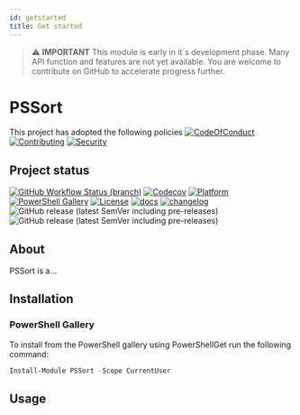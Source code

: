 ```yaml
---
id: getstarted
title: Get started
---
```


> :warning: **IMPORTANT**
> This module is early in it´s development phase. Many API function and features are not yet available. You are welcome to contribute on GitHub to accelerate progress further.

# PSSort

This project has adopted the following policies [![CodeOfConduct](https://img.shields.io/badge/Code%20Of%20Conduct-gray)](https://github.com/hanpq/PSSort/blob/main/.github/CODE_OF_CONDUCT.md) [![Contributing](https://img.shields.io/badge/Contributing-gray)](https://github.com/hanpq/PSSort/blob/main/.github/CONTRIBUTING.md) [![Security](https://img.shields.io/badge/Security-gray)](https://github.com/hanpq/PSSort/blob/main/.github/SECURITY.md)

## Project status
[![GitHub Workflow Status (branch)](https://img.shields.io/github/workflow/status/hanpq/PSSort/Build?label=build&logo=github)](https://github.com/hanpq/PSSort/actions/workflows/build.yml) [![Codecov](https://img.shields.io/codecov/c/github/hanpq/PSSort?logo=codecov&token=qJqWlwMAiD)](https://codecov.io/gh/hanpq/PSSort) [![Platform](https://img.shields.io/powershellgallery/p/PSSort?logo=ReasonStudios)](https://img.shields.io/powershellgallery/p/PSSort) [![PowerShell Gallery](https://img.shields.io/powershellgallery/dt/PSSort?label=downloads)](https://www.powershellgallery.com/packages/PSSort) [![License](https://img.shields.io/github/license/hanpq/PSSort)](https://github.com/hanpq/PSSort/blob/main/LICENSE) [![docs](https://img.shields.io/badge/docs-getps.dev-blueviolet)](https://getps.dev/modules/PSSort/usage_getstarted) [![changelog](https://img.shields.io/badge/changelog-getps.dev-blueviolet)](https://github.com/hanpq/PSSort/blob/main/CHANGELOG.md) ![GitHub release (latest SemVer including pre-releases)](https://img.shields.io/github/v/release/hanpq/PSSort?label=version&sort=semver) ![GitHub release (latest SemVer including pre-releases)](https://img.shields.io/github/v/release/hanpq/PSSort?include_prereleases&label=prerelease&sort=semver)

## About

PSSort is a...

## Installation

### PowerShell Gallery

To install from the PowerShell gallery using PowerShellGet run the following command:

```powershell
Install-Module PSSort -Scope CurrentUser
```

## Usage
